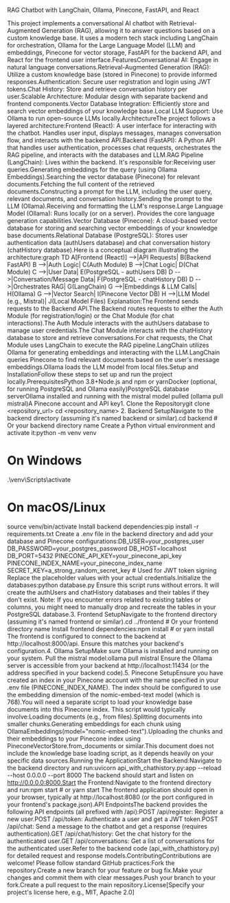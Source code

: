 RAG Chatbot with LangChain, Ollama, Pinecone, FastAPI, and React

This project implements a conversational AI chatbot with Retrieval-Augmented Generation (RAG), allowing it to answer questions based on a custom knowledge base. It uses a modern tech stack including LangChain for orchestration, Ollama for the Large Language Model (LLM) and embeddings, Pinecone for vector storage, FastAPI for the backend API, and React for the frontend user interface.FeaturesConversational AI: Engage in natural language conversations.Retrieval-Augmented Generation (RAG): Utilize a custom knowledge base (stored in Pinecone) to provide informed responses.Authentication: Secure user registration and login using JWT tokens.Chat History: Store and retrieve conversation history per user.Scalable Architecture: Modular design with separate backend and frontend components.Vector Database Integration: Efficiently store and search vector embeddings of your knowledge base.Local LLM Support: Use Ollama to run open-source LLMs locally.ArchitectureThe project follows a layered architecture:Frontend (React): A user interface for interacting with the chatbot. Handles user input, displays messages, manages conversation flow, and interacts with the backend API.Backend (FastAPI): A Python API that handles user authentication, processes chat requests, orchestrates the RAG pipeline, and interacts with the databases and LLM.RAG Pipeline (LangChain): Lives within the backend. It's responsible for:Receiving user queries.Generating embeddings for the query (using Ollama Embeddings).Searching the vector database (Pinecone) for relevant documents.Fetching the full content of the retrieved documents.Constructing a prompt for the LLM, including the user query, relevant documents, and conversation history.Sending the prompt to the LLM (Ollama).Receiving and formatting the LLM's response.Large Language Model (Ollama): Runs locally (or on a server). Provides the core language generation capabilities.Vector Database (Pinecone): A cloud-based vector database for storing and searching vector embeddings of your knowledge base documents.Relational Database (PostgreSQL): Stores user authentication data (authUsers database) and chat conversation history (chatHistory database).Here is a conceptual diagram illustrating the architecture:graph TD
    A[Frontend (React)] -->|API Requests| B(Backend FastAPI)
    B -->|Auth Logic| C(Auth Module)
    B -->|Chat Logic| D(Chat Module)
    C -->|User Data| E(PostgreSQL - authUsers DB)
    D -->|Conversation/Message Data| F(PostgreSQL - chatHistory DB)
    D -->|Orchestrates RAG| G(LangChain)
    G -->|Embeddings & LLM Calls| H(Ollama)
    G -->|Vector Search| I(Pinecone Vector DB)
    H -->|LLM Model (e.g., Mistral)| J(Local Model Files)
Explanation:The Frontend sends requests to the Backend API.The Backend routes requests to either the Auth Module (for registration/login) or the Chat Module (for chat interactions).The Auth Module interacts with the authUsers database to manage user credentials.The Chat Module interacts with the chatHistory database to store and retrieve conversations.For chat requests, the Chat Module uses LangChain to execute the RAG pipeline.LangChain utilizes Ollama for generating embeddings and interacting with the LLM.LangChain queries Pinecone to find relevant documents based on the user's message embeddings.Ollama loads the LLM model from local files.Setup and InstallationFollow these steps to set up and run the project locally.PrerequisitesPython 3.8+Node.js and npm or yarnDocker (optional, for running PostgreSQL and Ollama easily)PostgreSQL database serverOllama installed and running with the mistral model pulled (ollama pull mistral)A Pinecone account and API key1. Clone the Repositorygit clone <repository_url>
cd <repository_name>
2. Backend SetupNavigate to the backend directory (assuming it's named backend or similar).cd backend # Or your backend directory name
Create a Python virtual environment and activate it:python -m venv venv
# On Windows
.\venv\Scripts\activate
# On macOS/Linux
source venv/bin/activate
Install backend dependencies:pip install -r requirements.txt
Create a .env file in the backend directory and add your database and Pinecone configurations:DB_USER=your_postgres_user
DB_PASSWORD=your_postgres_password
DB_HOST=localhost
DB_PORT=5432
PINECONE_API_KEY=your_pinecone_api_key
PINECONE_INDEX_NAME=your_pinecone_index_name
SECRET_KEY=a_strong_random_secret_key # Used for JWT token signing
Replace the placeholder values with your actual credentials.Initialize the databases:python database.py
Ensure this script runs without errors. It will create the authUsers and chatHistory databases and their tables if they don't exist. Note: If you encounter errors related to existing tables or columns, you might need to manually drop and recreate the tables in your PostgreSQL database.3. Frontend SetupNavigate to the frontend directory (assuming it's named frontend or similar).cd ../frontend # Or your frontend directory name
Install frontend dependencies:npm install # or yarn install
The frontend is configured to connect to the backend at http://localhost:8000/api. Ensure this matches your backend's configuration.4. Ollama SetupMake sure Ollama is installed and running on your system. Pull the mistral model:ollama pull mistral
Ensure the Ollama server is accessible from your backend at http://localhost:11434 (or the address specified in your backend code).5. Pinecone SetupEnsure you have created an index in your Pinecone account with the name specified in your .env file (PINECONE_INDEX_NAME). The index should be configured to use the embedding dimension of the nomic-embed-text model (which is 768).You will need a separate script to load your knowledge base documents into this Pinecone index. This script would typically involve:Loading documents (e.g., from files).Splitting documents into smaller chunks.Generating embeddings for each chunk using OllamaEmbeddings(model="nomic-embed-text").Uploading the chunks and their embeddings to your Pinecone index using PineconeVectorStore.from_documents or similar.This document does not include the knowledge base loading script, as it depends heavily on your specific data sources.Running the ApplicationStart the Backend:Navigate to the backend directory and run:uvicorn api_with_chathistory.py:app --reload --host 0.0.0.0 --port 8000
The backend should start and listen on http://0.0.0.0:8000.Start the Frontend:Navigate to the frontend directory and run:npm start # or yarn start
The frontend application should open in your browser, typically at http://localhost:8080 (or the port configured in your frontend's package.json).API EndpointsThe backend provides the following API endpoints (all prefixed with /api):POST /api/register: Register a new user.POST /api/token: Authenticate a user and get a JWT token.POST /api/chat: Send a message to the chatbot and get a response (requires authentication).GET /api/chat/history: Get the chat history for the authenticated user.GET /api/conversations: Get a list of conversations for the authenticated user.Refer to the backend code (api_with_chathistory.py) for detailed request and response models.ContributingContributions are welcome! Please follow standard GitHub practices:Fork the repository.Create a new branch for your feature or bug fix.Make your changes and commit them with clear messages.Push your branch to your fork.Create a pull request to the main repository.License[Specify your project's license here, e.g., MIT, Apache 2.0]